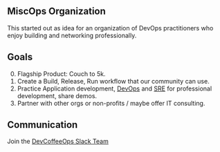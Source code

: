 ## MiscOps Organization

This started out as idea for an organization of DevOps practitioners who enjoy building and networking professionally.

## Goals

0. Flagship Product: Couch to 5k.
1. Create a Build, Release, Run workflow that our community can use.
2. Practice Application development, [DevOps](https://www.amazon.com/DevOps-Handbook-World-Class-Reliability-Organizations/dp/1950508404) and [SRE](https://www.amazon.com/Site-Reliability-Workbook-Practical-Implement/dp/1492029505/) for professional development, share demos.
3. Partner with other orgs or non-profits / maybe offer IT consulting.

## Communication

Join the [DevCoffeeOps Slack Team](https://devcoffeeops.slack.com)
